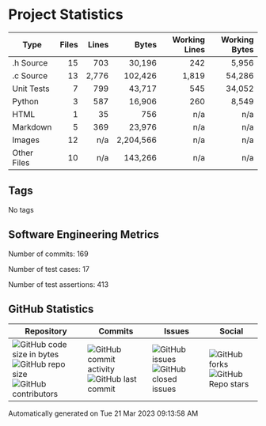 Project Statistics
==================

| Type | Files | Lines | Bytes | Working Lines | Working Bytes |
|------|------:|------:|------:|--------------:|--------------:|
|.h Source|15|703|30,196|242|5,956|
|.c Source|13|2,776|102,426|1,819|54,286|
|Unit Tests|7|799|43,717|545|34,052|
|Python|3|587|16,906|260|8,549|
|HTML|1|35|756|n/a|n/a|
|Markdown|5|369|23,976|n/a|n/a|
|Images|12|n/a|2,204,566|n/a|n/a|
|Other	Files|10|n/a|143,266|n/a|n/a|

## Tags
No tags

## Software Engineering Metrics

Number of commits:  169

Number of test cases:  17

Number of test assertions:  413

## GitHub Statistics
| Repository                           | Commits                   | Issues                  | Social                    |
|--------------------------------------|---------------------------|-------------------------|---------------------------|
| ![GitHub code size	in	bytes](https://img.shields.io/github/languages/code-size/marknelsonengineer-sp23/sre_lab4_memscan?style=social) <br/> ![GitHub repo size](https://img.shields.io/github/repo-size/marknelsonengineer-sp23/sre_lab4_memscan?style=social) <br/> ![GitHub contributors](https://img.shields.io/github/contributors/marknelsonengineer-sp23/sre_lab4_memscan?style=social) | ![GitHub commit activity](https://img.shields.io/github/commit-activity/w/marknelsonengineer-sp23/sre_lab4_memscan?style=social) <br/> ![GitHub last	commit](https://img.shields.io/github/last-commit/marknelsonengineer-sp23/sre_lab4_memscan?style=social) | ![GitHub	issues](https://img.shields.io/github/issues-raw/marknelsonengineer-sp23/sre_lab4_memscan?style=social) <br/> ![GitHub	closed issues](https://img.shields.io/github/issues-closed-raw/marknelsonengineer-sp23/sre_lab4_memscan?style=social) | ![GitHub forks](https://img.shields.io/github/forks/marknelsonengineer-sp23/sre_lab4_memscan?style=social) <br/> ![GitHub Repo	stars](https://img.shields.io/github/stars/marknelsonengineer-sp23/sre_lab4_memscan?style=social) |

Automatically generated on Tue 21 Mar 2023 09:13:58 AM 
